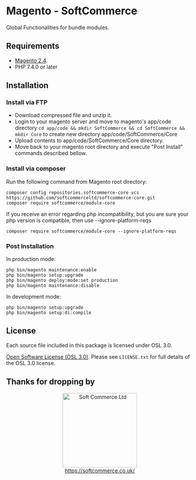 # Magento - SoftCommerce
Global Functionalities for bundle modules.

## Requirements
* [Magento 2.4](https://magento.com/tech-resources/download).
* PHP 7.4.0 or later

## Installation

### Install via FTP
* Download compressed file and unzip it.
* Login to your magento server and move to magento's app/code directory
`cd app/code && mkdir SoftCommerce && cd SoftCommerce && mkdir Core` to create new directory app/code/SoftCommerce/Core
* Upload contents to app/code/SoftCommerce/Core directory.
* Move back to your magento root directory and execute "Post Install" commands described bellow.

### Install via composer

Run the following command from Magento root directory:

```
composer config repositories.softcommerce-core vcs https://github.com/softcommerceltd/softcommerce-core.git
composer require softcommerce/module-core
```
If you receive an error regarding php incompatibility, but you are sure your php version is compatible, then use --ignore-platform-reqs
```
composer require softcommerce/module-core --ignore-platform-reqs
```

### Post Installation

In production mode:
```
php bin/magento maintenance:enable
php bin/magento setup:upgrade
php bin/magento deploy:mode:set production
php bin/magento maintenance:disable
```

In development mode:
```
php bin/magento setup:upgrade
php bin/magento setup:di:compile
```

## License
Each source file included in this package is licensed under OSL 3.0.

[Open Software License (OSL 3.0)](https://opensource.org/licenses/osl-3.0.php).
Please see `LICENSE.txt` for full details of the OSL 3.0 license.

## Thanks for dropping by

<p align="center">
    <a href="https://magento.com">
        <img src="https://softcommerce.co.uk/pub/media/banner/logo.svg" width="200" alt="Soft Commerce Ltd" />
    </a>
    <br />
    <a href="https://softcommerce.co.uk/">
        https://softcommerce.co.uk/
    </a>
</p>




